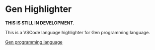 # Gen Highlighter  

**THIS IS STILL IN DEVELOPMENT.**

This is a VSCode language highlighter for Gen programming language.

[Gen programming language](https://github.com/Gen-lang/Gen)
